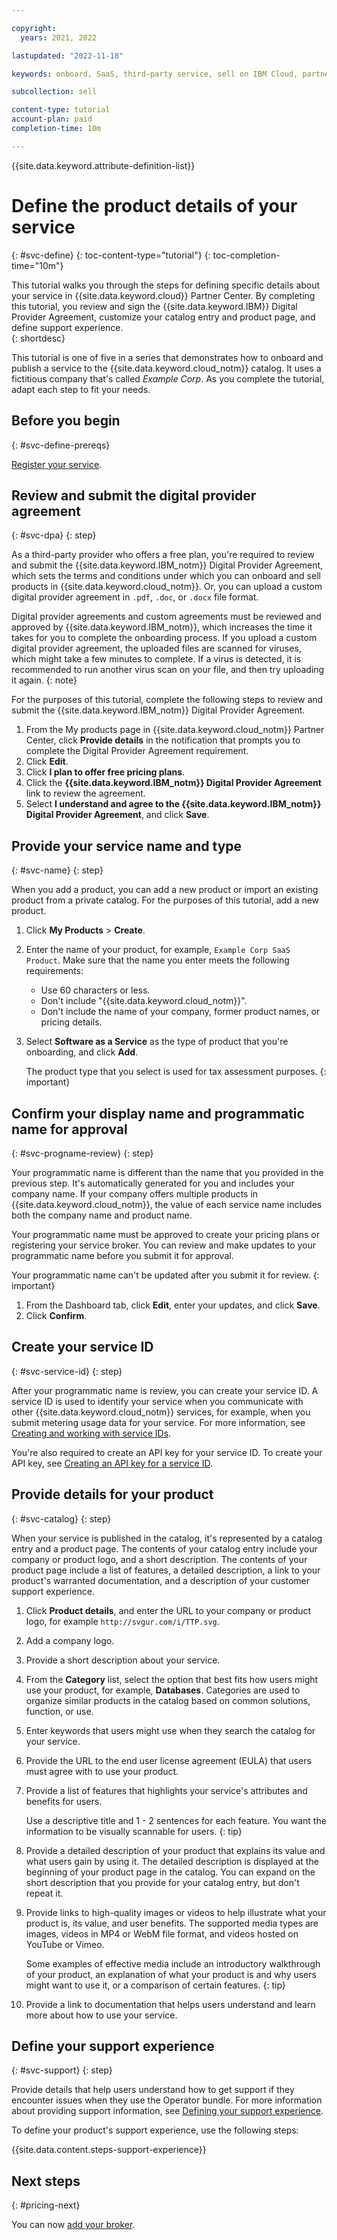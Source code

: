 ```yaml
---

copyright:
  years: 2021, 2022

lastupdated: "2022-11-18"

keywords: onboard, SaaS, third-party service, sell on IBM Cloud, partner center, product details, catalog entry, support, pricing, catalog, service name, display name, customize, programmatic name

subcollection: sell

content-type: tutorial
account-plan: paid
completion-time: 10m 

---
```


{{site.data.keyword.attribute-definition-list}}


# Define the product details of your service
{: #svc-define}
{: toc-content-type="tutorial"} 
{: toc-completion-time="10m"} 

This tutorial walks you through the steps for defining specific details about your service in {{site.data.keyword.cloud}} Partner Center. By completing this tutorial, you review and sign the {{site.data.keyword.IBM}} Digital Provider Agreement, customize your catalog entry and product page, and define support experience.  
{: shortdesc}

This tutorial is one of five in a series that demonstrates how to onboard and publish a service to the {{site.data.keyword.cloud_notm}} catalog. It uses a fictitious company that's called *Example Corp*. As you complete the tutorial, adapt each step to fit your needs.

## Before you begin
{: #svc-define-prereqs}

[Register your service](/docs/sell?topic=sell-svc-register).

## Review and submit the digital provider agreement
{: #svc-dpa}
{: step}

As a third-party provider who offers a free plan, you're required to review and submit the {{site.data.keyword.IBM_notm}} Digital Provider Agreement, which sets the terms and conditions under which you can onboard and sell products in {{site.data.keyword.cloud_notm}}. Or, you can upload a custom digital provider agreement in `.pdf`, `.doc`, or `.docx` file format.

Digital provider agreements and custom agreements must be reviewed and approved by {{site.data.keyword.IBM_notm}}, which increases the time it takes for you to complete the onboarding process. If you upload a custom digital provider agreement, the uploaded files are scanned for viruses, which might take a few minutes to complete. If a virus is detected, it is recommended to run another virus scan on your file, and then try uploading it again.
{: note}

For the purposes of this tutorial, complete the following steps to review and submit the {{site.data.keyword.IBM_notm}} Digital Provider Agreement. 

1. From the My products page in {{site.data.keyword.cloud_notm}} Partner Center, click **Provide details** in the notification that prompts you to complete the Digital Provider Agreement requirement.
1. Click **Edit**. 
1. Click **I plan to offer free pricing plans**.
1. Click the **{{site.data.keyword.IBM_notm}} Digital Provider Agreement** link to review the agreement. 
1. Select **I understand and agree to the {{site.data.keyword.IBM_notm}} Digital Provider Agreement**, and click **Save**.

## Provide your service name and type
{: #svc-name}
{: step}

When you add a product, you can add a new product or import an existing product from a private catalog. For the purposes of this tutorial, add a new product.  

1. Click **My Products** > **Create**. 
1. Enter the name of your product, for example, `Example Corp SaaS Product`. Make sure that the name you enter meets the following requirements:
  
   * Use 60 characters or less.
   * Don't include "{{site.data.keyword.cloud_notm}}".
   * Don't include the name of your company, former product names, or pricing details.

1. Select **Software as a Service** as the type of product that you're onboarding, and click **Add**.

    The product type that you select is used for tax assessment purposes. 
    {: important}

## Confirm your display name and programmatic name for approval
{: #svc-progname-review}
{: step}

Your programmatic name is different than the name that you provided in the previous step. It's automatically generated for you and includes your company name. If your company offers multiple products in {{site.data.keyword.cloud_notm}}, the value of each service name includes both the company name and product name.

Your programmatic name must be approved to create your pricing plans or registering your service broker. You can review and make updates to your programmatic name before you submit it for approval. 

Your programmatic name can't be updated after you submit it for review.
{: important}

1. From the Dashboard tab, click **Edit**, enter your updates, and click **Save**.
1. Click **Confirm**.  

## Create your service ID
{: #svc-service-id}
{: step}

After your programmatic name is review, you can create your service ID. A service ID is used to identify your service when you communicate with other {{site.data.keyword.cloud_notm}} services, for example, when you submit metering usage data for your service. For more information, see [Creating and working with service IDs](/docs/account?topic=account-serviceids&interface=ui).

You're also required to create an API key for your service ID. To create your API key, see [Creating an API key for a service ID](/docs/account?topic=account-serviceidapikeys&interface=ui#create_service_key).


## Provide details for your product
{: #svc-catalog}
{: step}

When your service is published in the catalog, it's represented by a catalog entry and a product page. The contents of your catalog entry include your company or product logo, and a short description. The contents of your product page include a list of features, a detailed description, a link to your product's warranted documentation, and a description of your customer support experience. 

1. Click **Product details**, and enter the URL to your company or product logo, for example `http://svgur.com/i/TTP.svg`.
1. Add a company logo.
1. Provide a short description about your service.
1. From the **Category** list, select the option that best fits how users might use your product, for example, **Databases**. Categories are used to organize similar products in the catalog based on common solutions, function, or use.
1. Enter keywords that users might use when they search the catalog for your service.
1. Provide the URL to the end user license agreement (EULA) that users must agree with to use your product.
1. Provide a list of features that highlights your service's attributes and benefits for users.

   Use a descriptive title and 1 - 2 sentences for each feature. You want the information to be visually scannable for users.
   {: tip}

1. Provide a detailed description of your product that explains its value and what users gain by using it. The detailed description is displayed at the beginning of your product page in the catalog. You can expand on the short description that you provide for your catalog entry, but don't repeat it. 
1. Provide links to high-quality images or videos to help illustrate what your product is, its value, and user benefits. The supported media types are images, videos in MP4 or WebM file format, and videos hosted on YouTube or Vimeo.

   Some examples of effective media include an introductory walkthrough of your product, an explanation of what your product is and why users might want to use it, or a comparison of certain features. 
   {: tip}

1. Provide a link to documentation that helps users understand and learn more about how to use your service.

## Define your support experience
{: #svc-support}
{: step}

Provide details that help users understand how to get support if they encounter issues when they use the Operator bundle. For more information about providing support information, see [Defining your support experience](/docs/sell?topic=sell-sw-support-details). 

To define your product's support experience, use the following steps:

{{site.data.content.steps-support-experience}}

## Next steps 
{: #pricing-next}

You can now [add your broker](/docs/sell?topic=sell-broker-onboard). 
